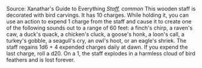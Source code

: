 Source: Xanathar's Guide to Everything
*Staff, common*
This wooden staff is decorated with bird carvings. It has 10 charges. While holding it, you can use an action to expend 1 charge from the staff and cause it to create one of the following sounds out to a range of 60 feet: a finch's chirp, a raven's caw, a duck's quack, a chicken's cluck, a goose's honk, a loon's call, a turkey's gobble, a seagull's cry, an owl's hoot, or an eagle's shriek.
The staff regains 1d6 + 4 expended charges daily at dawn. If you expend the last charge, roll a d20. On a 1, the staff explodes in a harmless cloud of bird feathers and is lost forever.